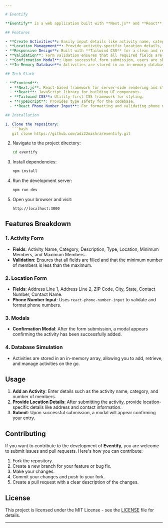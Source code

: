 ```yaml
---

# Eventify

**Eventify** is a web application built with **Next.js** and **React**, designed to streamline the process of creating, managing, and booking team activities. It allows users to input activity details, location information, and contact details. The app also provides form validation, confirmation modals, and stores activities in-memory for a smooth user experience.

## Features

- **Create Activities**: Easily input details like activity name, category, description, and type.
- **Location Management**: Provide activity-specific location details, including address, city, state, and contact information.
- **Responsive Design**: Built with **Tailwind CSS** for a clean and responsive UI.
- **Validation**: Form validation ensures that all required fields are filled before submission.
- **Confirmation Modal**: Upon successful form submission, users are shown a confirmation modal.
- **In-Memory Database**: Activities are stored in an in-memory database, making it fast and easy to manage activities.

## Tech Stack

- **Frontend**:  
  - **Next.js**: React-based framework for server-side rendering and static site generation.
  - **React**: JavaScript library for building UI components.
  - **Tailwind CSS**: Utility-first CSS framework for styling.
  - **TypeScript**: Provides type safety for the codebase.
  - **React Phone Number Input**: For formatting and validating phone numbers.

## Installation

1. Clone the repository:
   ```bash
   git clone https://github.com/adi22mishra/eventify.git
   ```

2. Navigate to the project directory:
   ```bash
   cd eventify
   ```

3. Install dependencies:
   ```bash
   npm install
   ```

4. Run the development server:
   ```bash
   npm run dev
   ```

5. Open your browser and visit:
   ```
   http://localhost:3000
   ```

## Features Breakdown

### 1. **Activity Form**
- **Fields**: Activity Name, Category, Description, Type, Location, Minimum Members, and Maximum Members.
- **Validation**: Ensures that all fields are filled and that the minimum number of members is less than the maximum.

### 2. **Location Form**
- **Fields**: Address Line 1, Address Line 2, ZIP Code, City, State, Contact Number, Contact Name.
- **Phone Number Input**: Uses `react-phone-number-input` to validate and format phone numbers.

### 3. **Modals**
- **Confirmation Modal**: After the form submission, a modal appears confirming the activity has been successfully added.

### 4. **Database Simulation**
- Activities are stored in an in-memory array, allowing you to add, retrieve, and manage activities on the go.

## Usage

1. **Add an Activity**: Enter details such as the activity name, category, and number of members.
2. **Provide Location Details**: After submitting the activity, provide location-specific details like address and contact information.
3. **Submit**: Upon successful submission, a modal will appear confirming your entry.

## Contributing

If you want to contribute to the development of **Eventify**, you are welcome to submit issues and pull requests. Here's how you can contribute:

1. Fork the repository.
2. Create a new branch for your feature or bug fix.
3. Make your changes.
4. Commit your changes and push to your fork.
5. Create a pull request with a clear description of the changes.

## License

This project is licensed under the MIT License - see the [LICENSE](LICENSE) file for details.

---
```

